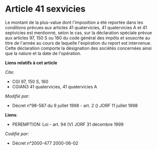 # Article 41 sexvicies

Le montant de la plus-value dont l'imposition a été reportée dans les conditions prévues aux articles 41 quatervicies, 41
quatervicies A et 41 septvicies est mentionné, selon le cas, sur la déclaration spéciale prévue aux articles 97, 150 S ou 160
du code général des impôts et souscrite au titre de l'année au cours de laquelle l'expiration du report est intervenue. Cette
déclaration comporte la désignation des sociétés concernées ainsi que la nature et la date de l'opération.

**Liens relatifs à cet article**

_Cite_:

  - CGI 97, 150 S, 160
  - CGIAN3 41 quatervicies, 41 quatervicies A

_Modifié par_:

  - Décret n°98-587 du 9 juillet 1998 - art. 2 () JORF 11 juillet 1998

**Liens**:

  - PEREMPTION: Loi - art. 94 (V) JORF 31 décembre 1999

_Codifié par_:

  - Décret n°2000-477 2000-06-02
